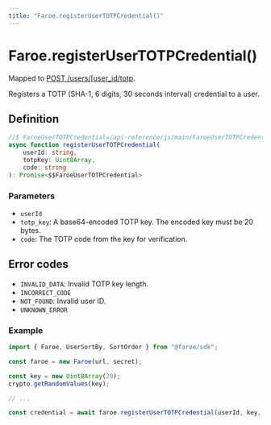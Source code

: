 ```yaml
---
title: "Faroe.registerUserTOTPCredential()"
---
```


# Faroe.registerUserTOTPCredential()

Mapped to [POST /users/\[user_id\/totp](/api-reference/rest/endpoints/post_users_userid_totp).

Registers a TOTP (SHA-1, 6 digits, 30 seconds interval) credential to a user.

## Definition

```ts
//$ FaroeUserTOTPCredential=/api-reference/js/main/FaroeUserTOTPCredential
async function registerUserTOTPCredential(
    userId: string,
    totpKey: Uint8Array,
    code: string
): Promise<$$FaroeUserTOTPCredential>
```

### Parameters

- `userId`
- `totp_key`: A base64-encoded TOTP key. The encoded key must be 20 bytes.
- `code`: The TOTP code from the key for verification.

## Error codes

- `INVALID_DATA`: Invalid TOTP key length.
- `INCORRECT_CODE`
- `NOT_FOUND`: Invalid user ID.
- `UNKNOWN_ERROR`

### Example

```ts
import { Faroe, UserSortBy, SortOrder } from "@faroe/sdk";

const faroe = new Faroe(url, secret);

const key = new Uint8Array(20);
crypto.getRandomValues(key);

// ...

const credential = await faroe.registerUserTOTPCredential(userId, key, code);
```
